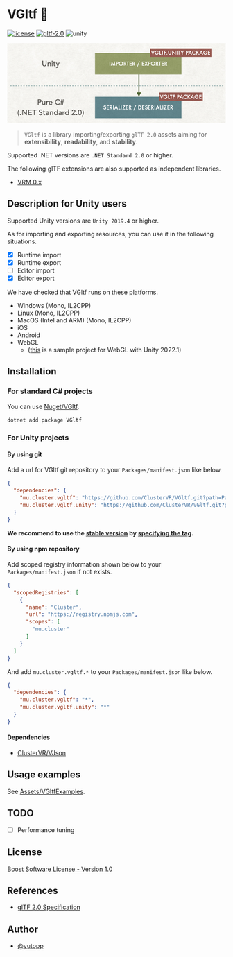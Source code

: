 # VGltf 🗿

[![license](https://img.shields.io/github/license/yutopp/VGltf.svg)](https://github.com/ClusterVR/VGltf/blob/master/LICENSE_1_0.txt)
[![gltf-2.0](https://camo.githubusercontent.com/4a2bc1263a5da1ed3190e23186521ffd9a2d51b0/68747470733a2f2f696d672e736869656c64732e696f2f62616467652f676c54462d32253245302d677265656e2e7376673f7374796c653d666c6174)](https://github.com/KhronosGroup/glTF/tree/master/specification/2.0)
![unity](https://img.shields.io/badge/unity-2019.4%2B-blue.svg)

![layer](/docs/layer.png)

> `VGltf` is a library importing/exporting `glTF 2.0` assets aiming for **extensibility**, **readability**, and **stability**.

Supported .NET versions are `.NET Standard 2.0` or higher.

The following glTF extensions are also supported as independent libraries.

- [VRM 0.x](https://github.com/vrm-c/vrm-specification)

## Description for Unity users

Supported Unity versions are `Unity 2019.4` or higher.

As for importing and exporting resources, you can use it in the following situations.

- [x] Runtime import
- [x] Runtime export
- [ ] Editor import
- [x] Editor export

We have checked that VGltf runs on these platforms.

- Windows (Mono, IL2CPP)
- Linux (Mono, IL2CPP)
- MacOS (Intel and ARM) (Mono, IL2CPP)
- iOS
- Android
- WebGL
  - ([this](https://github.com/yutopp/webgl-vgltf-sample) is a sample project for WebGL with Unity 2022.1)

## Installation

### For standard C# projects

You can use [Nuget/VGltf](https://www.nuget.org/packages/VGltf/).

```bash
dotnet add package VGltf
```

### For Unity projects

#### By using git

Add a url for VGltf git repository to your `Packages/manifest.json` like below.

```json
{
  "dependencies": {
    "mu.cluster.vgltf": "https://github.com/ClusterVR/VGltf.git?path=Packages/mu.cluster.vgltf",
    "mu.cluster.vgltf.unity": "https://github.com/ClusterVR/VGltf.git?path=Packages/mu.cluster.vgltf.unity"
  }
}
```

**We recommend to use the [stable version](https://github.com/ClusterVR/VGltf/tags) by [specifying the tag](https://docs.unity3d.com/2019.4/Documentation/Manual/upm-git.html#revision).**

#### By using npm repository

Add scoped registry information shown below to your `Packages/manifest.json` if not exists.

```json
{
  "scopedRegistries": [
    {
      "name": "Cluster",
      "url": "https://registry.npmjs.com",
      "scopes": [
        "mu.cluster"
      ]
    }
  ]
}
```

And add `mu.cluster.vgltf.*` to your `Packages/manifest.json` like below.

```json
{
  "dependencies": {
    "mu.cluster.vgltf": "*",
    "mu.cluster.vgltf.unity": "*"
  }
}
```

#### Dependencies

- [ClusterVR/VJson](https://github.com/ClusterVR/VJson)

## Usage examples

See [Assets/VGltfExamples](./Assets/VGltfExamples).

## TODO

- [ ] Performance tuning

## License

[Boost Software License - Version 1.0](./LICENSE_1_0.txt)

## References

- [glTF 2.0 Specification](https://github.com/KhronosGroup/glTF/tree/master/specification/2.0)

## Author

- [@yutopp](https://github.com/yutopp)
